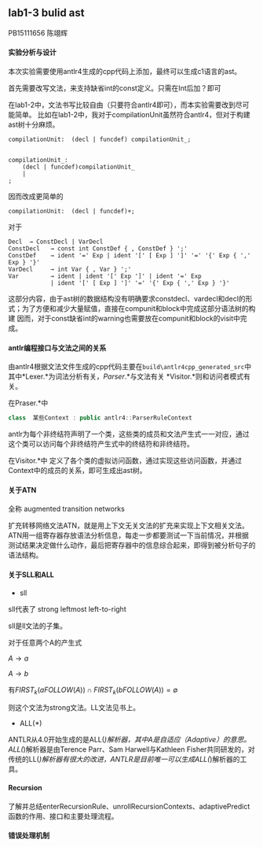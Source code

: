 ## lab1-3 bulid ast

PB15111656
陈翊辉

#### 实验分析与设计

本次实验需要使用antlr4生成的cpp代码上添加，最终可以生成c1语言的ast。

首先需要改写文法，来支持缺省int的const定义。只需在Int后加？即可

在lab1-2中，文法书写比较自由（只要符合antlr4即可），而本实验需要改到尽可能简单。
比如在lab1-2中，我对于compilationUnit虽然符合antlr4，但对于构建ast树十分麻烦。
```
compilationUnit:  (decl | funcdef) compilationUnit_;


compilationUnit_:
    (decl | funcdef)compilationUnit_
    |
;
```
因而改成更简单的
```
compilationUnit:  (decl | funcdef)+;
```

对于
```
Decl  → ConstDecl | VarDecl
ConstDecl   → const int ConstDef { , ConstDef } ';'
ConstDef    → ident '=' Exp | ident '[' [ Exp ] ']' '=' '{' Exp { ',' Exp } '}'
VarDecl     → int Var { , Var } ';'
Var         → ident | ident '[' Exp ']' | ident '=' Exp
            | ident '[' [ Exp ] ']' '=' '{' Exp { ',' Exp } '}'
```
这部分内容，由于ast树的数据结构没有明确要求constdecl、vardecl和decl的形式；为了方便和减少大量赋值，直接在compunit和block中完成这部分语法树的构建
因而，对于const缺省int的warning也需要放在compunit和block的visit中完成。
#### antlr编程接口与文法之间的关系

由antlr4根据文法文件生成的cpp代码主要在`build\antlr4cpp_generated_src`中
其中*Lexer.*为词法分析有关，*Parser*.*与文法有关
*Visitor.*则和访问者模式有关。

在Praser.*中
```cpp
class  某些Context : public antlr4::ParserRuleContext
```
antlr为每个非终结符声明了一个类，这些类的成员和文法产生式一一对应，通过这个类可以访问每个非终结符产生式中的终结符和非终结符。


在Visitor.*中
定义了各个类的虚拟访问函数，通过实现这些访问函数，并通过Context中的成员的关系，即可生成出ast树。

#### 关于ATN

全称  augmented transition networks

扩充转移网络文法ATN，就是用上下文无关文法的扩充来实现上下文相关文法。ATN用一组寄存器存放语法分析信息，每走一步都要测试一下当前情况，并根据测试结果决定做什么动作，最后把寄存器中的信息综合起来，即得到被分析句子的语法结构。

#### 关于SLL和ALL

* sll

sll代表了 strong leftmost left-to-right

sll是ll文法的子集。

对于任意两个A的产生式

$A→a$

$A→b$

有$FIRST_k(aFOLLOW(A))∩FIRST_k(bFOLLOW(A))=∅$

则这个文法为strong文法。LL文法见书上。

* ALL(*) 

ANTLR从4.0开始生成的是ALL(*)解析器，其中A是自适应（Adaptive）的意思。ALL(*)解析器是由Terence Parr、Sam Harwell与Kathleen Fisher共同研发的，对传统的LL(*)解析器有很大的改进，ANTLR是目前唯一可以生成ALL(*)解析器的工具。 



#### Recursion
了解并总结enterRecursionRule、unrollRecursionContexts、adaptivePredict函数的作用、接口和主要处理流程。



#### 错误处理机制



